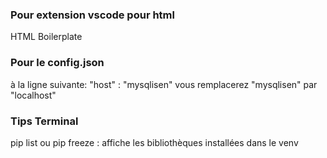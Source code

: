 ### Pour extension vscode pour html
HTML Boilerplate

### Pour le config.json
à la ligne suivante:
"host" : "mysqlisen"
vous remplacerez "mysqlisen" par "localhost"

### Tips Terminal
pip list ou pip freeze : affiche les bibliothèques installées dans le venv 